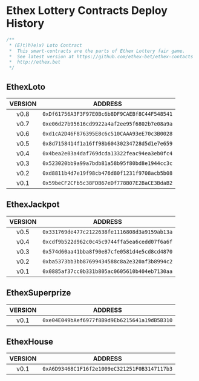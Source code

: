 # Ethex Lottery Contracts Deploy History
```javascript
/**
 * (E)t)h)e)x) Loto Contract 
 *  This smart-contracts are the parts of Ethex Lottery fair game.
 *  See latest version at https://github.com/ethex-bet/ethex-contacts 
 *  http://ethex.bet
 */
```
## EthexLoto

VERSION|ADDRESS
:-----:|:-----: 
v0.8|```0xDf61756A3F3F97E0Bc6b8DF9CAEBf8C44F548541```
v0.7|```0xe06d27b95616cd9922a4af2ee95f6802b7e08a9a```
v0.6|```0xd1cA2D46F876395E8c6c510CAAA93eE70c3B0028```
v0.5|```0x8d7158414f1a16ff98b60430234728d5d1e7e659```
v0.4|```0x4bea2e03a4daf769dcda13322feac94ea3eb0fc4```
v0.3|```0x523020bb9a99a7bdb81a58b95f80bd8e1944cc3c```
v0.2|```0xd8811b4d7e19f98cb476d80f1231f9708acb5b08```
v0.1|```0x59beCF2CFb5c38FDB67eDf778B07E2BaCE3BdaB2```

## EthexJackpot

VERSION|ADDRESS
:-----:|:-----: 
v0.5 | ```0x331769de477c2122638fe1116808d3a9159ab13a```
v0.4 | ```0xcdf9b522d962c0c45c9744ffa5ea6cedd07f6a6f```
v0.3 | ```0x574d60aa41bba8f90e87cfe0581d4e5cd8cd4870```
v0.2 | ```0xba5373bb3bb87699434588c8a2e320af3b8994c2```
v0.1 | ```0x0885af37cc0b331b805ac0605610b404eb7130aa```

## EthexSuperprize

VERSION|ADDRESS
:-----:|:-----: 
v0.1|```0xe04E049bAef6977f8B9d9Eb6215641a19dB5B310```

## EthexHouse

VERSION|ADDRESS
:-----:|:-----: 
v0.1 | ```0xA6D93468C1F16f2e1009eC321251F0B3147117b3```
